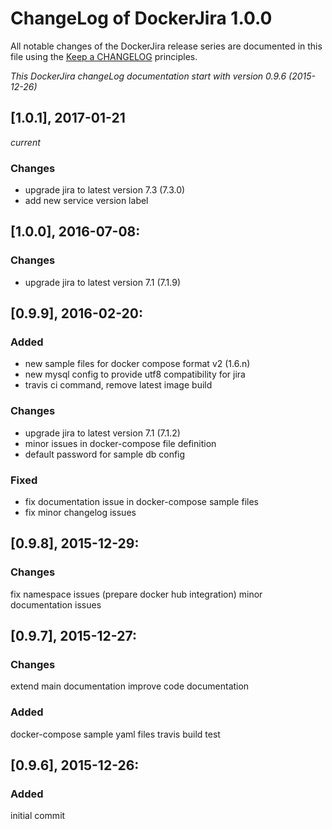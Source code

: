 # ChangeLog of DockerJira 1.0.0

All notable changes of the DockerJira release series are documented in this file using the [Keep a CHANGELOG](http://keepachangelog.com/) principles.

_This DockerJira changeLog documentation start with version 0.9.6 (2015-12-26)_

## [1.0.1], 2017-01-21
_current_

### Changes
- upgrade jira to latest version 7.3 (7.3.0)
- add new service version label


## [1.0.0], 2016-07-08:

### Changes
- upgrade jira to latest version 7.1 (7.1.9)

## [0.9.9], 2016-02-20:

### Added
- new sample files for docker compose format v2 (1.6.n)
- new mysql config to provide utf8 compatibility for jira
- travis ci command, remove latest image build

### Changes
- upgrade jira to latest version 7.1 (7.1.2)
- minor issues in docker-compose file definition
- default password for sample db config

### Fixed
- fix documentation issue in docker-compose sample files
- fix minor changelog issues


## [0.9.8], 2015-12-29:

### Changes
fix namespace issues (prepare docker hub integration)
minor documentation issues


## [0.9.7], 2015-12-27:

### Changes
extend main documentation
improve code documentation

### Added
docker-compose sample yaml files
travis build test


## [0.9.6], 2015-12-26:

### Added
initial commit
